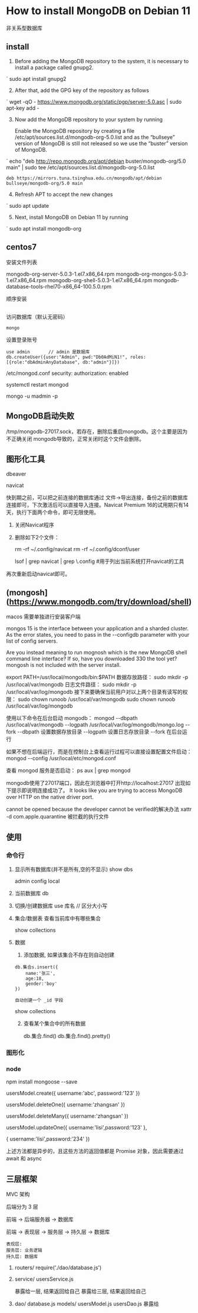 # How to install MongoDB on Debian 11

非关系型数据库


## install

1. Before adding the MongoDB repository to the system, it is necessary to
   install a package called gnupg2.

` sudo apt install gnupg2

2. After that, add the GPG key of the repository as follows

` wget -qO - https://www.mongodb.org/static/pgp/server-5.0.asc | sudo apt-key add -

3. Now add the MongoDB repository to your system by running
    
    Enable the MongoDB repository by creating a file
    /etc/apt/sources.list.d/mongodb-org-5.0.list and as the “bullseye” version
    of MongoDB is still not released so we use the “buster” version of MongoDB.


` echo "deb http://repo.mongodb.org/apt/debian buster/mongodb-org/5.0 main" | sudo tee /etc/apt/sources.list.d/mongodb-org-5.0.list

    deb https://mirrors.tuna.tsinghua.edu.cn/mongodb/apt/debian bullseye/mongodb-org/5.0 main

4. Refresh APT to accept the new changes

` sudo apt update

5. Next, install MongoDB on Debian 11 by running

` sudo apt install mongodb-org


## centos7

安装文件列表

mongodb-org-server-5.0.3-1.el7.x86_64.rpm
mongodb-org-mongos-5.0.3-1.el7.x86_64.rpm
mongodb-org-shell-5.0.3-1.el7.x86_64.rpm
mongodb-database-tools-rhel70-x86_64-100.5.0.rpm

顺序安装



## 

访问数据库（默认无密码）

    mongo

设置登录账号

```
use admin       // admin 是数据库
db.createUser({user:"Admin", pwd:"Db0AdMiN1!", roles:[{role:"dbAdminAnyDatabase", db:"admin"}]})
```

/etc/mongod.conf
    security:
    authorization: enabled

systemctl restart mongod


mongo -u madmin -p



## MongoDB启动失败

/tmp/mongodb-27017.sock，若存在，删除后重启mongodb。这个主要是因为不正确关闭
mongodb导致的，正常关闭时这个文件会删除。

## 图形化工具

dbeaver

navicat

快到期之前，可以把之前连接的数据库通过 文件->导出连接，备份之前的数据库连接即可，下次激活后可以直接导入连接。Navicat Premium 16的试用期只有14天，执行下面两个命令，即可无限使用。

1. 关闭Navicat程序
2. 删除如下2个文件：

    rm -rf ~/.config/navicat
    rm -rf ~/.config/dconf/user

    lsof | grep navicat | grep \\.config  #用于列出当前系统打开navicat的工具

再次重新启动navicat即可。



## (mongosh](https://www.mongodb.com/try/download/shell)

macos 需要单独进行安装客户端

mongos 15 is the interface between your application and a sharded cluster. As
the error states, you need to pass in the --configdb parameter with your list
of config servers.

Are you instead meaning to run mognosh which is the new MongoDB shell command
line interface? If so, have you downloaded 330 the tool yet? mongosh is not
included with the server install.


export PATH=/usr/local/mongodb/bin:$PATH
数据存放路径：
    sudo mkdir -p /usr/local/var/mongodb
日志文件路径：
    sudo mkdir -p /usr/local/var/log/mongodb
接下来要确保当前用户对以上两个目录有读写的权限：
    sudo chown runoob /usr/local/var/mongodb
    sudo chown runoob /usr/local/var/log/mongodb

使用以下命令在后台启动 mongodb：
    mongod --dbpath /usr/local/var/mongodb --logpath /usr/local/var/log/mongodb/mongo.log --fork
    --dbpath 设置数据存放目录
    --logpath 设置日志存放目录
    --fork 在后台运行

如果不想在后端运行，而是在控制台上查看运行过程可以直接设置配置文件启动：
    mongod --config /usr/local/etc/mongod.conf

查看 mongod 服务是否启动：
    ps aux | grep mongod

mongodb使用了27017端口，因此在浏览器中打开http://localhost:27017 出现如下提示即说明连接成功了。
    It looks like you are trying to access MongoDB over HTTP on the native driver port.


cannot be opened because the developer cannot be verified的解决办法
    xattr -d com.apple.quarantine 被拦截的执行文件



## 使用

### 命令行

1. 显示所有数据库(并不是所有,空的不显示)
    show dbs

    admin
    config
    local

2. 当前数据库
    db

3. 切换/创建数据库
    use 库名            // 区分大小写

4. 集合/数据表
    查看当前库中有哪些集合
    
    show collections

5. 数据
    
    1. 添加数据, 如果该集合不存在则自动创建

    ```
    db.集合s.insert({
        name:'张三',
        age:18,
        gender:'boy'
    })

    自动创建一个 _id 字段
    ```

    show collections

    2. 查看某个集合中的所有数据

        db.集合.find()
        db.集合.find().pretty()

### 图形化



### node

npm install mongoose --save




usersModel.create({
    username:'abc',
    password:'123'
})


usersModel.deleteOne({
    username:'zhangsan'
})

usersModel.deleteMany({
    username:'zhangsan'
})

usersModel.updateOne({
    username:'lisi',password:'123'
},

{
    username:'lisi',password:'234'
})


上述方法都是异步的，且这些方法的返回值都是 Promise 对象，因此需要通过  await  和 async 




## 三层框架

MVC 架构

后端分为 3 层


前端    ->    后端服务器    ->      数据库

前端    ->        表现层 ->  服务层  -> 持久层      -> 数据库

    表现层: 
    服务层: 业务逻辑
    持久层: 数据库



1. routers/
    require('./dao/database.js')

2. service/
    usersService.js

    暴露给一层, 结果返回给自己
    暴露给三层, 结果返回给自己

3. dao/
    database.js
    models/
        usersModel.js
    usersDao.js
        暴露给


